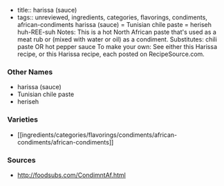 - title:: harissa (sauce)
- tags:: unreviewed, ingredients, categories, flavorings, condiments, african-condiments
harissa (sauce) = Tunisian chile paste = heriseh huh-REE-suh Notes: This is a hot North African paste that's used as a meat rub or (mixed with water or oil) as a condiment. Substitutes: chili paste OR hot pepper sauce To make your own: See either this Harissa recipe, or this Harissa recipe, each posted on RecipeSource.com.

### Other Names

* harissa (sauce)
* Tunisian chile paste
* heriseh

### Varieties

* [[ingredients/categories/flavorings/condiments/african-condiments/african-condiments]]

### Sources
* http://foodsubs.com/CondimntAf.html
